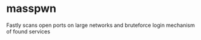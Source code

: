 # masspwn
Fastly scans open ports on large networks and bruteforce login mechanism of found services
